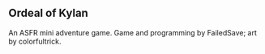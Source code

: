 ## Ordeal of Kylan

An ASFR mini adventure game. Game and programming by FailedSave; art by colorfultrick.
